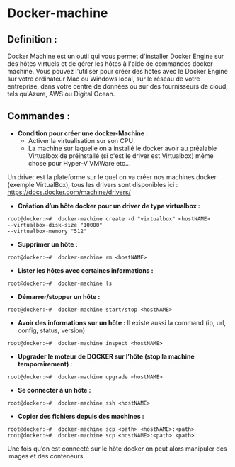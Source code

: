 # Docker-machine

## Definition :

Docker Machine est un outil qui vous permet d'installer Docker Engine sur des hôtes virtuels et de gérer les hôtes à l'aide de commandes docker-machine. 
Vous pouvez l'utiliser pour créer des hôtes avec le Docker Engine sur votre ordinateur Mac ou Windows local, sur le réseau de votre entreprise, dans votre centre de données ou sur des fournisseurs de cloud, tels qu'Azure, AWS ou Digital Ocean.

## Commandes :

- **Condition pour créer une docker-Machine :**
    - Activer la virtualisation sur son CPU
    - La machine sur laquelle on a installé le docker avoir au préalable Virtualbox de préinstallé (si c'est le driver est Virtualbox) même chose pour Hyper-V VMWare etc...

Un driver est la plateforme sur le quel on va créer nos machines docker (exemple VirtualBox), tous les drivers sont disponibles ici : https://docs.docker.com/machine/drivers/ 
- **Création d’un hôte docker pour un driver de type virtualbox :**
```
root@docker:~#  docker-machine create -d "virtualbox" <hostNAME>
--virtualbox-disk-size "10000"
--virtualbox-memory "512"
```
- **Supprimer un hôte :**
```
root@docker:~#  docker-machine rm <hostNAME>
```
- **Lister les hôtes avec certaines informations :**
```
root@docker:~#  docker-machine ls
```
- **Démarrer/stopper un hôte :**
```
root@docker:~#  docker-machine start/stop <hostNAME>
```
- **Avoir des informations sur un hôte :**
Il existe aussi la command (ip, url, config, status, version)
```
root@docker:~#  docker-machine inspect <hostNAME>
```
- **Upgrader le moteur de DOCKER sur l’hôte (stop la machine temporairement) :**
```
root@docker:~#  docker-machine upgrade <hostNAME>
```
- **Se connecter à un hôte :**
```
root@docker:~#  docker-machine ssh <hostNAME>
```
- **Copier des fichiers depuis des machines :**
```
root@docker:~#  docker-machine scp <path> <hostNAME>:<path> 
root@docker:~#  docker-machine scp <hostNAME>:<path> <path>
```

Une fois qu’on est connecté sur le hôte docker on peut alors manipuler des images et des conteneurs.
